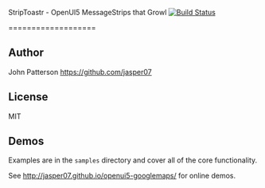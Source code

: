 StripToastr - OpenUI5 MessageStrips that Growl
[![Build Status](https://api.shippable.com/projects/55ade0f2edd7f2c0527bfbaa/badge/master)](https://app.shippable.com/projects/55ade0f2edd7f2c0527bfbaa/builds/latest)

===================


Author
------
John Patterson
https://github.com/jasper07

License
-------
MIT

Demos
----
Examples are in the `samples` directory and cover all of the core functionality.

See http://jasper07.github.io/openui5-googlemaps/ for online demos.